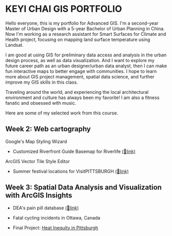 # KEYI CHAI GIS PORTFOLIO
Hello everyone, this is my portfolio for Advanced GIS. I'm a second-year Master of Urban Design with a 5-year Bachelor of Urban Planning in China. Now I'm working as a research assistant for Smart Surfaces for Climate and Health project, focusing on mapping land surface temperature using Landsat.

I am good at using GIS for preliminary data access and analysis in the urban design process, as well as data visualization. And I want to explore my future career path as an urban designer/urban data analyst, then I can make fun interactive maps to better engage with communities. I hope to learn more about GIS project management, spatial data science, and further improve my GIS skills in this class. 

Traveling around the world, and experiencing the local architectural environment and culture has always been my favorite! I am also a fitness fanatic and obsessed with music. 

Here are some of my selected work from this course.

## Week 2: Web cartography 

 Google's Map Styling Wizard
 
- Customized Riverfront Guide Basemap for Riverlife [(🔗link)](https://keyichai.github.io/keyi-gis-portolio/CustomizedMapRiverlife)

 ArcGIS Vector Tile Style Editor
 
- Summer festival locations for VisitPITTSBURGH [(🔗link)](https://keyichai.github.io/keyi-gis-portolio/SummerFestDemo)

## Week 3: Spatial Data Analysis and Visualization with ArcGIS Insights

- DEA's pain pill database [(🔗link)](https://keyichai.github.io/keyi-gis-portolio/insights_dea)

- Fatal cycling incidents in Ottawa, Canada

- Final Project: [Heat Inequity in Pittsburgh](https://keyichai.github.io/keyi-gis-portolio/heatInequityPGH)
